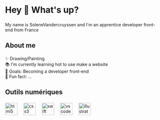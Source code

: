 <h1 align="left">Hey 👋 What's up?</h1>

###

<p align="left">My name is SoleneVandercruyssen and I'm an apprentice developer front-end from France</p>

###

<h2 align="left">About me</h2>

###

<p align="left">✨ Drawing/Painting<br>📚 I'm currently learning hot to use make a website<br>🎯 Goals: Becoming a developer front-end <br>🎲 Fun fact: ...</p>

###

<h2 align="left">Outils numériques</h2>

###

<div align="left">
  <img src="https://cdn.jsdelivr.net/gh/devicons/devicon/icons/html5/html5-original.svg" height="40" alt="html5 logo"  />
  <img width="12" />
  <img src="https://cdn.jsdelivr.net/gh/devicons/devicon/icons/css3/css3-original.svg" height="40" alt="css3 logo"  />
  <img width="12" />
  <img src="https://cdn.jsdelivr.net/gh/devicons/devicon/icons/swift/swift-original.svg" height="40" alt="swift logo"  />
  <img width="12" />
  <img src="https://cdn.jsdelivr.net/gh/devicons/devicon/icons/vscode/vscode-original.svg" height="40" alt="vscode logo"  />
  <img width="12" />
  <img src="https://cdn.jsdelivr.net/gh/devicons/devicon/icons/illustrator/illustrator-plain.svg" height="40" alt="illustrator logo"  />
</div>

###
